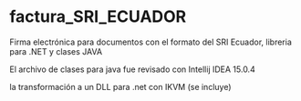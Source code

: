 # factura_SRI_ECUADOR
Firma electrónica para documentos con el formato del SRI Ecuador, libreria para .NET y clases JAVA

El archivo de clases para java fue revisado con Intellij IDEA 15.0.4

la transformación a un DLL para .net con IKVM (se incluye)
